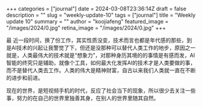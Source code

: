 +++
categories = ["journal"]
date = 2024-03-08T23:36:14Z
draft = false
description = ""
slug = "weekly-update-10"
tags = ["journal"]
title = "Weekly update 10"
summary = ""
author = "koojiafeng"
featured_image = "/images/2024/0.jpg"
retina_image =  "/images/2024/0.jpg"
+++
<p class="has-dropcap">
<span aria-labelledby="word--first" role="text">
 <span aria-hidden="true">
  <span class="dropcap">最</span>
 </span>
</span>近一段时间，换了份工作，其实性质没变，技术而言也都是年代感的那些，到是AI技术的兴起让我警觉了下，但还是没那种可以替代人类工作的地步，原因之一就是，人类最伟大的技术就是“想象力”，对那种身历其境的的事情是有感而发，AI智能的终究只是辅助，就像个工具，如何最大化发挥AI的技术才是人类要做的事，而不是替代人类去工作。人类的伟大是精神财富，自古以来我们人类就一直在不断的进步和前进。
</p>
<!--more-->
现在的世界，是短视频手机的时代，反应了社会当下的现象，所以很少去关注一些事，努力的在自己的世界里独善其身，在别人的世界里随其自然。  
